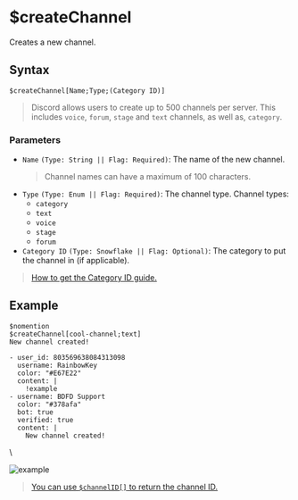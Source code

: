 # $createChannel
Creates a new channel.

## Syntax
```
$createChannel[Name;Type;(Category ID)]
```
> Discord allows users to create up to 500 channels per server. This includes `voice`, `forum`, `stage` and `text` channels, as well as, `category`.

### Parameters
- `Name` `(Type: String || Flag: Required)`: The name of the new channel.
  > Channel names can have a maximum of 100 characters.
- `Type` `(Type: Enum || Flag: Required)`: The channel type. Channel types:
  - `category`
  - `text`
  - `voice`
  - `stage`
  - `forum`
- `Category ID` `(Type: Snowflake || Flag: Optional)`: The category to put the channel in (if applicable).
>  [How to get the Category ID guide.](https://support.discord.com/hc/en-us/articles/206346498-Where-can-I-find-my-User-Server-Message-ID-)

## Example
```
$nomention
$createChannel[cool-channel;text]
New channel created!
```

``` discord yaml
- user_id: 803569638084313098
  username: RainbowKey
  color: "#E67E22"
  content: |
    !example
- username: BDFD Support
  color: "#378afa"
  bot: true
  verified: true
  content: |
    New channel created!
```
\

![example](https://user-images.githubusercontent.com/69215413/125972524-95307b17-bfcc-4525-a4fa-1d58a30a1fa9.png)

> [You can use `$channelID[]` to return the channel ID.](./authorIDComplex.md)
